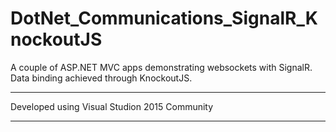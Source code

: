 # DotNet_Communications_SignalR_KnockoutJS
A couple of ASP.NET MVC  apps demonstrating websockets with SignalR. Data binding achieved through KnockoutJS.

---

Developed using Visual Studion 2015 Community

---

